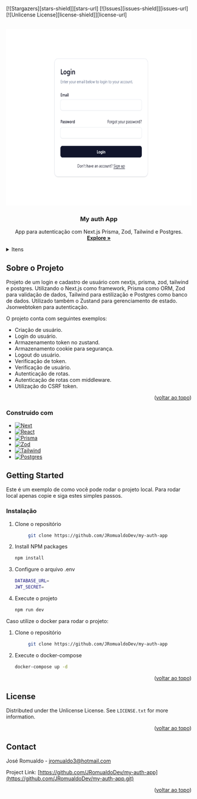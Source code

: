 <a id="readme-top"></a>

[![Stargazers][stars-shield]][stars-url]
[![Issues][issues-shield]][issues-url]
[![Unlicense License][license-shield]][license-url]

<br />
<div align="center">
  <a href="https://github.com/JRomualdoDev/my-auth-app">
    <img src="https://github.com/JRomualdoDev/my-auth-app/blob/main/public/screen.png?raw=true" alt="Logo" width="880" height="480">
  </a>

  <h3 align="center">My auth App</h3>

  <p align="center">
    App para autenticação com Next.js Prisma, Zod, Tailwind e Postgres.
    <br />
    <a href="https://github.com/JRomualdoDev/my-auth-app"><strong>Explore »</strong></a>
    <br />
  </p>
</div>

<details>
  <summary>Itens</summary>
  <ol>
    <li>
      <a href="#about-the-project">Sobre o projeto</a>
      <ul>
        <li><a href="#built-with">Construido com </a></li>
      </ul>
    </li>
    <li>
      <a href="#getting-started">Getting Started</a>
      <ul>
        <li><a href="#installation">Instalação</a></li>
      </ul>
    </li>
    <li><a href="#license">License</a></li>
    <li><a href="#contact">Contact</a></li>
    <li><a href="#acknowledgments">Conhecimentos</a></li>
  </ol>
</details>

<!-- ABOUT THE PROJECT -->
## Sobre o Projeto

Projeto de um login e cadastro de usuário com nextjs, prisma, zod, tailwind e postgres.
Utilizando o Next.js como framework, Prisma como ORM, Zod para validação de dados, Tailwind para estilização e Postgres como banco de dados.
Utilizado também o Zustand para gerenciamento de estado. Jsonwebtoken para autenticação.

O projeto conta com seguintes exemplos:
* Criação de usuário.
* Login do usuário.
* Armazenamento token no zustand.
* Armazenamento cookie para segurança.
* Logout do usuário.
* Verificação de token.
* Verificação de usuário.
* Autenticação de rotas.
* Autenticação de rotas com middleware.
* Utilização do CSRF token.

<p align="right">(<a href="#readme-top">voltar ao topo</a>)</p>


### Construido com 

* [![Next][Next.js]][Next-url]
* [![React][React.js]][React-url]
* [![Prisma][Prisma.js]][Prisma-url]
* [![Zod][Zod]][Zod-url]
* [![Tailwind][Tailwind]][Tailwind-url]
* [![Postgres][Postgres]][Postgres-url]

## Getting Started

Este é um exemplo de como você pode rodar o projeto local.
Para rodar local apenas copie e siga estes simples passos.

### Instalação

1. Clone o repositório
   ```sh
        git clone https://github.com/JRomualdoDev/my-auth-app
   ```
2. Install NPM packages
   ```sh
   npm install
   ```
3. Configure o arquivo .env
   ```sh
   DATABASE_URL=
   JWT_SECRET=
   ```
4. Execute o projeto
   ```sh
   npm run dev
   ```

Caso utilize o docker para rodar o projeto:
1. Clone o repositório
   ```sh
        git clone https://github.com/JRomualdoDev/my-auth-app
   ```
2. Execute o docker-compose
   ```sh
   docker-compose up -d
   ```

<p align="right">(<a href="#readme-top">voltar ao topo</a>)</p>

## License

Distributed under the Unlicense License. See `LICENSE.txt` for more information.

<p align="right">(<a href="#readme-top">voltar ao topo</a>)</p>

## Contact

José Romualdo - jromualdo3@hotmail.com

Project Link: [https://github.com/JRomualdoDev/my-auth-app](https://github.com/JRomualdoDev/my-auth-app.git)

<p align="right">(<a href="#readme-top">voltar ao topo</a>)</p>


[Next.js]: https://img.shields.io/badge/next.js-000000?style=for-the-badge&logo=nextdotjs&logoColor=white
[Next-url]: https://nextjs.org/
[React.js]: https://img.shields.io/badge/React-20232A?style=for-the-badge&logo=react&logoColor=61DAFB
[React-url]: https://reactjs.org/
[Prisma.js]: https://img.shields.io/badge/Prisma-2D3748?style=for-the-badge&logo=prisma&logoColor=fff
[Prisma-url]: https://www.prisma.io/
[Zod]: https://img.shields.io/badge/Zod-3E67B1?style=for-the-badge&logo=zod&logoColor=fff
[Zod-url]: https://www.prisma.io/
[Tailwind]: https://img.shields.io/badge/Tailwindcss-06B6D4?style=for-the-badge&logo=zod&logoColor=61DAFB
[Tailwind-url]: https://tailwindcss.com/
[Postgres]: https://img.shields.io/badge/Postgres-4169E1?style=for-the-badge&logo=postgresql&logoColor=fff
[Postgres-url]: https://www.postgresql.org/